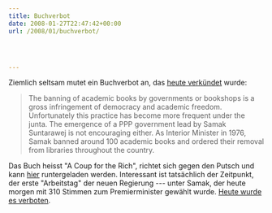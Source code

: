 ```yaml
---
title: Buchverbot
date: 2008-01-27T22:47:42+00:00
url: /2008/01/buchverbot/




---
```

Ziemlich seltsam mutet ein Buchverbot an, das [heute verkündet][1] wurde:

> The banning of academic books by governments or bookshops is a gross infringement of democracy and academic freedom. Unfortunately this practice has become more frequent under the junta. The emergence of a <span class="caps">PPP</span> government lead by Samak Suntarawej is not encouraging either. As Interior Minister in 1976, Samak banned around 100 academic books and ordered their removal from libraries throughout the country.

Das Buch heisst "A Coup for the Rich", richtet sich gegen den Putsch und kann [hier][1] runtergeladen werden. Interessant ist tatsächlich der Zeitpunkt, der erste "Arbeitstag" der neuen Regierung --- unter Samak, der heute morgen mit 310 Stimmen zum Premierminister gewählt wurde. [Heute wurde es verboten][2].

 [1]: http://data4.blog.de/media/866/1618866_ac8f0faaae_d.pdf
 [2]: http://facthai.files.wordpress.com/2008/01/policeorderacoupfortherich.jpg
